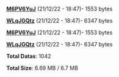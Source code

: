 [**M6PV6YuJ**](/data/M6PV6YuJ.txt) (21/12/22 - 18:47)- 1553 bytes

[**WLqJGQtz**](/data/WLqJGQtz.txt) (21/12/22 - 18:47)- 6347 bytes

[**M6PV6YuJ**](/data/M6PV6YuJ.txt) (21/12/22 - 18:47)- 1553 bytes

[**WLqJGQtz**](/data/WLqJGQtz.txt) (21/12/22 - 18:47)- 6347 bytes

**Total Datas**: 1042

**Total Size**: 6.69 MB / 6.7 MB